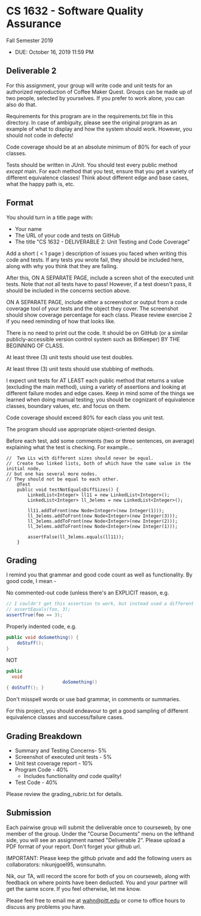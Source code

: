 # CS 1632 - Software Quality Assurance
Fall Semester 2019

* DUE: October 16, 2019 11:59 PM

## Deliverable 2

For this assignment, your group will write code and unit tests for an authorized reproduction of Coffee Maker Quest.  Groups can be made up of two people, selected by yourselves.  If you prefer to work alone, you can also do that.

Requirements for this program are in the requirements.txt file in this directory.  In case of ambiguity, please see the original program as an example of what to display and how the system should work.  However, you should not code in defects!

Code coverage should be at an absolute minimum of 80% for each of your classes.

Tests should be written in JUnit.  You should test every public method _except_ main.  For each method that you test, ensure that you get a variety of different equivalence classes!  Think about different edge and base cases, what the happy path is, etc.  

## Format
You should turn in a title page with:
* Your name
* The URL of your code and tests on GitHub
* The title "CS 1632 - DELIVERABLE 2: Unit Testing and Code Coverage"

Add a short ( < 1 page ) description of issues you faced when writing this code and tests.  If any tests you wrote fail, they should be included here, along with why you think that they are failing.

After this, ON A SEPARATE PAGE, include a screen shot of the executed unit tests.  Note that not all tests have to pass!  However, if a test doesn't pass, it should be included in the concerns section above.

ON A SEPARATE PAGE, include either a screenshot or output from a code coverage tool of your tests and the object they cover.  The screenshot should show coverage percentage for each class.  Please review exercise 2 if you need reminding of how that looks like.

There is no need to print out the code.  It should be on GitHub (or a similar publicly-accessible version control system such as BitKeeper) BY THE BEGINNING OF CLASS.

At least three (3) unit tests should use test doubles.

At least three (3) unit tests should use stubbing of methods.

I expect unit tests for AT LEAST each public method that returns a value (excluding the main method), using a variety of assertions and looking at different failure modes and edge cases.  Keep in mind some of the things we learned when doing manual testing; you should be cognizant of equivalence classes, boundary values, etc. and focus on them.

Code coverage should exceed 80% for each class you unit test.

The program should use appropriate object-oriented design.

Before each test, add some comments (two or three sentences, on average) explaining what the test is checking.  For example...

	//  Two LLs with different sizes should never be equal.
	//  Create two linked lists, both of which have the same value in the initial node,
	// but one has several more nodes. 
	// They should not be equal to each other.
		@Test
		public void testNotEqualsDiffSizes() {
			LinkedList<Integer> ll11 = new LinkedList<Integer>();
			LinkedList<Integer> ll_3elems = new LinkedList<Integer>();

			ll11.addToFront(new Node<Integer>(new Integer(1)));
			ll_3elems.addToFront(new Node<Integer>(new Integer(3)));
			ll_3elems.addToFront(new Node<Integer>(new Integer(2)));
			ll_3elems.addToFront(new Node<Integer>(new Integer(1)));

			assertFalse(ll_3elems.equals(ll11));
		}

## Grading
I remind you that grammar and good code count as well as functionality.  By good code, I mean -

No commented-out code (unless there's an EXPLICIT reason, e.g.
```java
// I couldn't get this assertion to work, but instead used a different assertion, below
// assertEquals(foo, 3);
assertTrue(foo == 3);
```

Properly indented code, e.g.
```java
public void doSomething() {
    doStuff();
}
```
NOT
```java
public
  void
                     doSomething()
{ doStuff(); }
```

Don't misspell words or use bad grammar, in comments or summaries.

For this project, you should endeavour to get a good sampling of different equivalence classes and success/failure cases.

## Grading Breakdown
* Summary and Testing Concerns- 5%
* Screenshot of executed unit tests - 5%
* Unit test coverage report - 10%
* Program Code - 40%
  * Includes functionality *and* code quality!
* Test Code - 40%

Please review the grading_rubric.txt for details.

## Submission

Each pairwise group will submit the deliverable once to courseweb, by one member of the group. Under the "Course Documents" menu on the lefthand side, you will see an assignment named "Deliverable 2". Please upload a PDF format of your report.  Don't forget your github url.

IMPORTANT: Please keep the github private and add the following users as collaborators: nikunjgoel95, wonsunahn.

Nik, our TA, will record the score for both of you on courseweb, along with feedback on where points have been deducted. You and your partner will get the same score. If you feel otherwise, let me know.

Please feel free to email me at wahn@pitt.edu or come to office hours to discuss any problems you have. 
